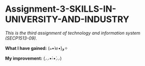 # Assignment-3-SKILLS-IN-UNIVERSITY-AND-INDUSTRY
*This is the third assignment of technology and information system (SECP1513-09).*

**What I have gained:** (๑•̀ㅂ•́)و✧




**My improvement:** (⸝⸝•̀֊•́⸝⸝)
